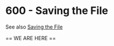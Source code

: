 # 600 - Saving the File

See also [Saving the File](https://tips.clip-studio.com/en-us/articles/530)


== WE ARE HERE ==
